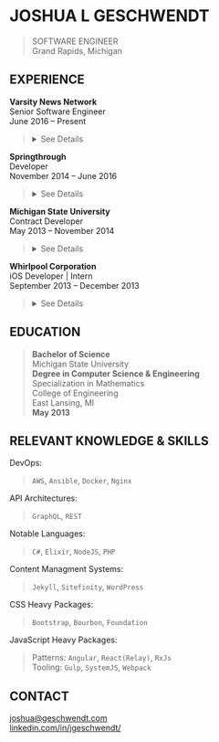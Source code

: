 JOSHUA L GESCHWENDT
===================
> SOFTWARE ENGINEER
<br>Grand Rapids, Michigan


EXPERIENCE
----------

**Varsity News Network**<br>
Senior Software Engineer<br>
June 2016 – Present<br>
> <details>
> <summary>See Details</summary>
> <p>Part of a team which focuses on creating the largest network of high school athletic communities in the country by providing solutions which showcase athletic achievements, provides software for athletic departments, and offers robust advertising products to businesses and vendors. </p>
> </details>


**Springthrough**<br>
Developer<br>
November 2014 – June 2016<br>
> <details>
> <summary>See Details</summary>
> <p>Worked with several teams consisting of designers, developers, and project managers to efficiently build quality experiences over a variety of platforms and technologies for our clients and their users. Solutions ranged from complex single page web applications to i18n enterprise content management systems.</p>
> </details>


**Michigan State University**<br>
Contract Developer<br>
May 2013 – November 2014<br>
> <details>
> <summary>See Details</summary>
> <p>Majorly contributed in the planning, design, and development of a suite of apps & websites for the university including [maps.msu.edu](https://maps.msu.edu/interactive/) and [search.msu.edu](https://search.msu.edu/). Several of these projects were started from scratch including the internal Search API that is the acting resource for many departments in the university's network.</p>
> </details>


**Whirlpool Corporation**<br>
iOS Developer | Intern<br>
September 2013 – December 2013<br>
> <details>
> <summary>See Details</summary>
> <p>Prototyped an iOS App that let users configure settings for appliances based on the location of their device. This was the proof of concept for Whirlpool’s "smart appliance" line.</p>
> </details>



EDUCATION
---------

> **Bachelor of Science**<br>
  Michigan State University<br>
  **Degree in Computer Science & Engineering**<br>
  Specialization in Mathematics<br>
  College of Engineering<br>
  East Lansing, MI<br>
  **May 2013**



RELEVANT KNOWLEDGE & SKILLS
---------------------------

DevOps: 
> `AWS`, `Ansible`, `Docker`, `Nginx`

API Architectures: 
> `GraphQL`, `REST`

Notable Languages:
> `C#`, `Elixir`, `NodeJS`, `PHP`

Content Managment Systems:
> `Jekyll`, `Sitefinity`, `WordPress`

CSS Heavy Packages: 
> `Bootstrap`, `Bourbon`, `Foundation`

JavaScript Heavy Packages: 
> Patterns: `Angular`, `React(Relay)`, `RxJs`<br>
> Tooling: `Gulp`, `SystemJS`, `Webpack`



CONTACT
-------
<joshua@geschwendt.com><br>
[linkedin.com/in/jgeschwendt/](https://www.linkedin.com/in/jgeschwendt/)
